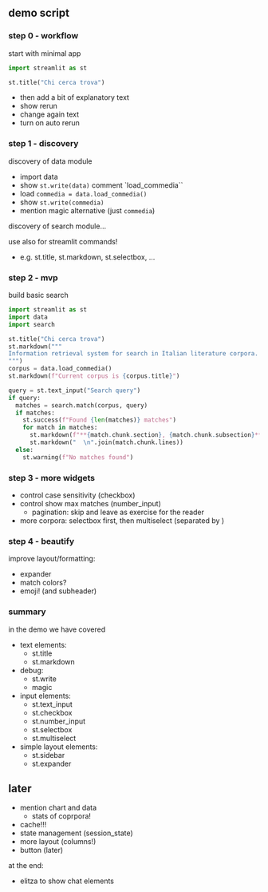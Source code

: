 ## demo script

### step 0 - workflow

start with minimal app

```py
import streamlit as st

st.title("Chi cerca trova")
```

- then add a bit of explanatory text
- show rerun
- change again text
- turn on auto rerun

### step 1 - discovery

discovery of data module

- import data
- show `st.write(data)` comment `load_commedia``
- load `commedia = data.load_commedia()`
- show `st.write(commedia)`
- mention magic alternative (just `commedia`)

discovery of search module...

use also for streamlit commands!
- e.g. st.title, st.markdown, st.selectbox, ...

### step 2 - mvp

build basic search

```py
import streamlit as st
import data
import search

st.title("Chi cerca trova")
st.markdown("""
Information retrieval system for search in Italian literature corpora.
""")
corpus = data.load_commedia()
st.markdown(f"Current corpus is {corpus.title}")

query = st.text_input("Search query")
if query:
  matches = search.match(corpus, query)
  if matches:
    st.success(f"Found {len(matches)} matches")
    for match in matches:
      st.markdown(f"**{match.chunk.section}, {match.chunk.subsection}**")
      st.markdown("  \n".join(match.chunk.lines))
  else:
    st.warning(f"No matches found")
```

### step 3 - more widgets

- control case sensitivity (checkbox)
- control show max matches (number_input)
  - pagination: skip and leave as exercise for the reader
- more corpora: selectbox first, then multiselect (separated by )

### step 4 - beautify

improve layout/formatting:

- expander
- match colors?
- emoji! (and subheader)

### summary

in the demo we have covered
- text elements:
  - st.title
  - st.markdown
- debug:
  - st.write
  - magic
- input elements:
  - st.text_input
  - st.checkbox
  - st.number_input
  - st.selectbox
  - st.multiselect
- simple layout elements:
  - st.sidebar
  - st.expander

## later

- mention chart and data
  - stats of coprpora!
- cache!!!
- state management (session_state)
- more layout (columns!)
- button (later)

at the end:
- elitza to show chat elements
